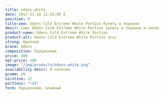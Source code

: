 ```yaml
---
title: odens-white
date: 2017-11-20 12:26:00 Z
position: 9
title-seo: Odens Cold Extreme White Portion Купить в Украине
descr: Снюс Odens Cold Extreme White Portion купить в Украине и киеве
product-name: Odens Cold Extreme White Portion
product-alt: Odens Cold Extreme White Portion Snus
strong: Крепкий
brand: Odens
composition: Порционный
price: 200
opt-price: 186
image: "/img/products/odens-white.png"
availability-descr: В наличии
gramm: 20
nicotine: 22
portions: "~24"
form: Порционный, влажный
---
```


